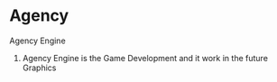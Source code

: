 # Agency
Agency Engine

1) Agency Engine is the Game Development and it work in the future Graphics
